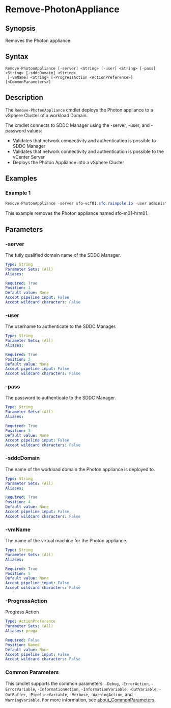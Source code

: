 # Remove-PhotonAppliance

## Synopsis

Removes the Photon appliance.

## Syntax

```photon
Remove-PhotonAppliance [-server] <String> [-user] <String> [-pass] <String> [-sddcDomain] <String>
 [-vmName] <String> [-ProgressAction <ActionPreference>] [<CommonParameters>]
```

## Description

The `Remove-PhotonAppliance` cmdlet deploys the Photon appliance to a vSphere Cluster of a workload Domain.

The cmdlet connects to SDDC Manager using the -server, -user, and -password values:

- Validates that network connectivity and authentication is possible to SDDC Manager
- Validates that network connectivity and authentication is possible to the vCenter Server
- Deploys the Photon Appliance into a vSphere Cluster

## Examples

### Example 1

```powershell
Remove-PhotonAppliance -server sfo-vcf01.sfo.rainpole.io -user administrator@vsphere.local -pass VMw@re1! -sddcDomain sfo-w01 -vmName sfo-m01-hrm01
```

This example removes the Photon appliance named sfo-m01-hrm01.

## Parameters

### -server

The fully qualified domain name of the SDDC Manager.

```yaml
Type: String
Parameter Sets: (All)
Aliases:

Required: True
Position: 1
Default value: None
Accept pipeline input: False
Accept wildcard characters: False
```

### -user

The username to authenticate to the SDDC Manager.

```yaml
Type: String
Parameter Sets: (All)
Aliases:

Required: True
Position: 2
Default value: None
Accept pipeline input: False
Accept wildcard characters: False
```

### -pass

The password to authenticate to the SDDC Manager.

```yaml
Type: String
Parameter Sets: (All)
Aliases:

Required: True
Position: 3
Default value: None
Accept pipeline input: False
Accept wildcard characters: False
```

### -sddcDomain

The name of the workload domain the Photon appliance is deployed to.

```yaml
Type: String
Parameter Sets: (All)
Aliases:

Required: True
Position: 4
Default value: None
Accept pipeline input: False
Accept wildcard characters: False
```

### -vmName

The name of the virtual machine for the Photon appliance.

```yaml
Type: String
Parameter Sets: (All)
Aliases:

Required: True
Position: 5
Default value: None
Accept pipeline input: False
Accept wildcard characters: False
```

### -ProgressAction

Progress Action

```yaml
Type: ActionPreference
Parameter Sets: (All)
Aliases: proga

Required: False
Position: Named
Default value: None
Accept pipeline input: False
Accept wildcard characters: False
```

### Common Parameters
This cmdlet supports the common parameters: `-Debug`, `-ErrorAction`, `-ErrorVariable`, `-InformationAction`, `-InformationVariable`, `-OutVariable`, `-OutBuffer`, `-PipelineVariable`, `-Verbose`, `-WarningAction`, and `-WarningVariable`. For more information, see [about_CommonParameters](http://go.microsoft.com/fwlink/?LinkID=113216).
